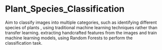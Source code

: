 # Plant_Species_Classification
Aim to classify images into multiple categories, such as identifying different species of plants , using traditional machine learning techniques rather than transfer learning. 
extracting handcrafted features from the images and train machine learning models, using Random Forests to perform the classification task.
